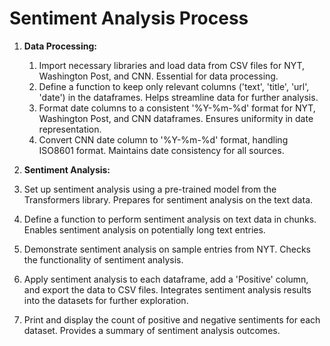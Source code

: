# Sentiment Analysis Process

1. **Data Processing:**
   1. Import necessary libraries and load data from CSV files for NYT, Washington Post, and CNN. Essential for data processing.
   2. Define a function to keep only relevant columns ('text', 'title', 'url', 'date') in the dataframes. Helps streamline data for further analysis.
   3. Format date columns to a consistent '%Y-%m-%d' format for NYT, Washington Post, and CNN dataframes. Ensures uniformity in date representation.
   4. Convert CNN date column to '%Y-%m-%d' format, handling ISO8601 format. Maintains date consistency for all sources.

2. **Sentiment Analysis:**
  1. Set up sentiment analysis using a pre-trained model from the Transformers library. Prepares for sentiment analysis on the text data.
  2. Define a function to perform sentiment analysis on text data in chunks. Enables sentiment analysis on potentially long text entries.
  3. Demonstrate sentiment analysis on sample entries from NYT. Checks the functionality of sentiment analysis.
  4. Apply sentiment analysis to each dataframe, add a 'Positive' column, and export the data to CSV files. Integrates sentiment analysis results into the datasets for further exploration.
  5. Print and display the count of positive and negative sentiments for each dataset. Provides a summary of sentiment analysis outcomes.
